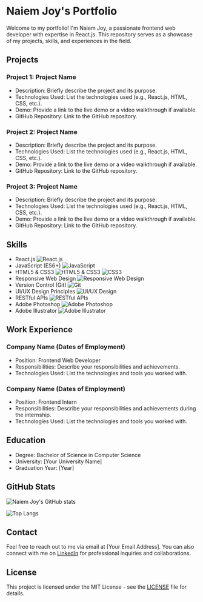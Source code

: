 # Naiem Joy's Portfolio

Welcome to my portfolio! I'm Naiem Joy, a passionate frontend web developer with expertise in React.js. This repository serves as a showcase of my projects, skills, and experiences in the field.

## Projects

### Project 1: Project Name
- Description: Briefly describe the project and its purpose.
- Technologies Used: List the technologies used (e.g., React.js, HTML, CSS, etc.).
- Demo: Provide a link to the live demo or a video walkthrough if available.
- GitHub Repository: Link to the GitHub repository.

### Project 2: Project Name
- Description: Briefly describe the project and its purpose.
- Technologies Used: List the technologies used (e.g., React.js, HTML, CSS, etc.).
- Demo: Provide a link to the live demo or a video walkthrough if available.
- GitHub Repository: Link to the GitHub repository.

### Project 3: Project Name
- Description: Briefly describe the project and its purpose.
- Technologies Used: List the technologies used (e.g., React.js, HTML, CSS, etc.).
- Demo: Provide a link to the live demo or a video walkthrough if available.
- GitHub Repository: Link to the GitHub repository.

## Skills

- React.js ![React.js](https://img.icons8.com/color/48/000000/react-native.png)
- JavaScript (ES6+) ![JavaScript](https://img.icons8.com/color/48/000000/javascript.png)
- HTML5 & CSS3 ![HTML5 & CSS3](https://img.icons8.com/color/48/000000/html-5--v1.png) ![CSS3](https://img.icons8.com/color/48/000000/css3.png)
- Responsive Web Design ![Responsive Web Design](https://img.icons8.com/office/48/000000/responsive.png)
- Version Control (Git) ![Git](https://img.icons8.com/color/48/000000/git.png)
- UI/UX Design Principles ![UI/UX Design](https://img.icons8.com/office/48/000000/design.png)
- RESTful APIs ![RESTful APIs](https://img.icons8.com/officel/48/000000/api.png)
- Adobe Photoshop ![Adobe Photoshop](https://img.icons8.com/color/48/000000/adobe-photoshop.png)
- Adobe Illustrator ![Adobe Illustrator](https://img.icons8.com/color/48/000000/adobe-illustrator.png)

## Work Experience

### Company Name (Dates of Employment)
- Position: Frontend Web Developer
- Responsibilities: Describe your responsibilities and achievements.
- Technologies Used: List the technologies and tools you worked with.

### Company Name (Dates of Employment)
- Position: Frontend Intern
- Responsibilities: Describe your responsibilities and achievements during the internship.
- Technologies Used: List the technologies and tools you worked with.

## Education

- Degree: Bachelor of Science in Computer Science
- University: [Your University Name]
- Graduation Year: [Year]

## GitHub Stats

![Naiem Joy's GitHub stats](https://github-readme-stats.vercel.app/api?username=naiemjoy1&show_icons=true&theme=radical)

![Top Langs](https://github-readme-stats.vercel.app/api/top-langs/?username=naiemjoy1&layout=compact&theme=radical)

## Contact

Feel free to reach out to me via email at [Your Email Address]. You can also connect with me on [LinkedIn](https://www.linkedin.com/in/yourlinkedin) for professional inquiries and collaborations.

## License

This project is licensed under the MIT License - see the [LICENSE](LICENSE) file for details.
